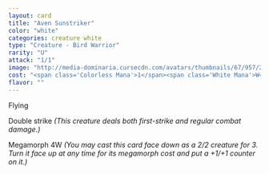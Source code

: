 ```yaml
---
layout: card
title: "Aven Sunstriker"
color: "white"
categories: creature white
type: "Creature - Bird Warrior"
rarity: "U"
attack: "1/1"
image: "http://media-dominaria.cursecdn.com/avatars/thumbnails/67/957/200/283/635610605772831079.png"
cost: "<span class='Colorless Mana'>1</span><span class='White Mana'>W</span><span class='White Mana'>W</span>"
flavor: ""
---
```


Flying

Double strike <em>(This creature deals both first-strike and regular combat damage.)</em>

Megamorph <span class="tip mana-icon mana-colorless-04" title="4 Colorless Mana">4</span><span class="tip mana-icon mana-white" title="1 White Mana">W</span> <em>(You may cast this card face down as a 2/2 creature for <span class="tip mana-icon mana-colorless-03" title="3 Colorless Mana">3</span>. Turn it face up at any time for its megamorph cost and put a +1/+1 counter on it.)</em>
